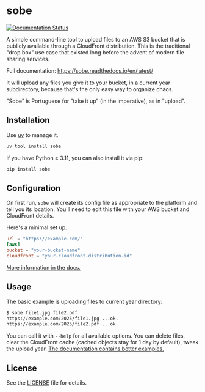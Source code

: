 # sobe

[![Documentation Status](https://readthedocs.org/projects/sobe/badge/?version=latest)](https://sobe.readthedocs.io/en/latest/)

A simple command-line tool to upload files to an AWS S3 bucket that is publicly available through a CloudFront distribution. This is the traditional "drop box" use case that existed long before the advent of modern file sharing services.

Full documentation: https://sobe.readthedocs.io/en/latest/

It will upload any files you give it to your bucket, in a current year subdirectory, because that's the only easy way to organize chaos.

"Sobe" is Portuguese for "take it up" (in the imperative), as in "upload".

## Installation

Use [uv](https://docs.astral.sh/uv/) to manage it.

```bash
uv tool install sobe
```

If you have Python ≥ 3.11, you can also install it via pip:

```bash
pip install sobe
```

## Configuration

On first run, `sobe` will create its config file as appropriate to the platform and tell you its location. You'll need to edit this file with your AWS bucket and CloudFront details.

Here's a minimal set up.

```toml
url = "https://example.com/"
[aws]
bucket = "your-bucket-name"
cloudfront = "your-cloudfront-distribution-id"
```

[More information in the docs.](https://sobe.readthedocs.io/en/latest/configuration.html)

## Usage

The basic example is uploading files to current year directory:
```bash
$ sobe file1.jpg file2.pdf
https://example.com/2025/file1.jpg ...ok.
https://example.com/2025/file2.pdf ...ok.
```

You can call it with `--help` for all available options. You can delete files, clear the CloudFront cache (cached objects stay for 1 day by default), tweak the upload year. [The documentation contains better examples.](https://sobe.readthedocs.io/en/latest/usage.html#command-line-interface)

## License

See the [LICENSE](LICENSE) file for details.
